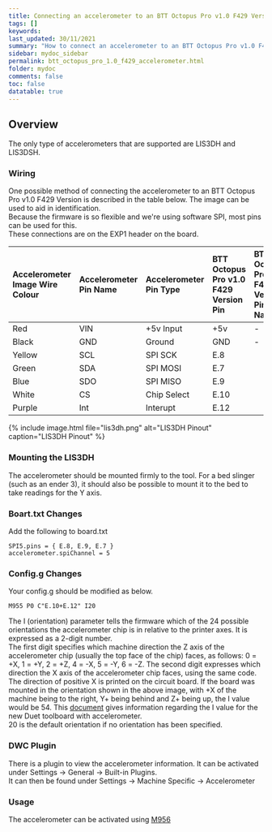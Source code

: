 ```yaml
---
title: Connecting an accelerometer to an BTT Octopus Pro v1.0 F429 Version
tags: []
keywords: 
last_updated: 30/11/2021
summary: "How to connect an accelerometer to an BTT Octopus Pro v1.0 F429 Version"
sidebar: mydoc_sidebar
permalink: btt_octopus_pro_1.0_f429_accelerometer.html
folder: mydoc
comments: false
toc: false
datatable: true
---
```


## Overview

The only type of accelerometers that are supported are LIS3DH and LIS3DSH.  

### Wiring

One possible method of connecting the accelerometer to an BTT Octopus Pro v1.0 F429 Version is described in the table below. The image can be used to aid in identification.  
Because the firmware is so flexible and we're using software SPI, most pins can be used for this.  
These connections are on the EXP1 header on the board.  

<div class="datatable-begin"></div>

|Accelerometer Image Wire Colour|Accelerometer Pin Name|Accelerometer Pin Type|BTT Octopus Pro v1.0 F429 Version Pin|BTT Octopus Pro v1.0 F429 Version Pin Name|
|:---|:---|:---|:---|:----|
|Red|VIN| +5v Input| +5v| -|
|Black|GND|Ground|GND|-|
|Yellow|SCL|SPI SCK|E.8||
|Green|SDA|SPI MOSI|E.7||
|Blue|SDO|SPI MISO|E.9||
|White|CS|Chip Select|E.10||
|Purple|Int|Interupt|E.12||

<div class="datatable-end"></div>

{% include image.html file="lis3dh.png" alt="LIS3DH Pinout" caption="LIS3DH Pinout" %}

### Mounting the LIS3DH

The accelerometer should be mounted firmly to the tool. For a bed slinger (such as an ender 3), it should also be possible to mount it to the bed to take readings for the Y axis.  

### Boart.txt Changes

Add the following to board.txt
```
SPI5.pins = { E.8, E.9, E.7 }
accelerometer.spiChannel = 5
```

### Config.g Changes

Your config.g should be modified as below.
```
M955 P0 C"E.10+E.12" I20
```  
The I (orientation) parameter tells the firmware which of the 24 possible orientations the accelerometer chip is in relative to the printer axes. It is expressed as a 2-digit number.  
The first digit specifies which machine direction the Z axis of the accelerometer chip (usually the top face of the chip) faces, as follows: 0 = +X, 1 = +Y, 2 = +Z, 4 = -X, 5 = -Y, 6 = -Z. The second digit expresses which direction the X axis of the accelerometer chip faces, using the same code. The direction of positive X is printed on the circuit board. If the board was mounted in the orientation shown in the above image, with +X of the machine being to the right, Y+ being behind and Z+ being up, the I value would be 54. This [document](https://www.dropbox.com/s/hu2w5mk57l4zqpg/Accelerometer%20Orientation.pdf?dl=0) gives information regarding the I value for the new Duet toolboard with accelerometer.  
20 is the default orientation if no orientation has been specified.

### DWC Plugin

There is a plugin to view the accelerometer information. It can be activated under Settings -> General -> Built-in Plugins.  
It can then be found under Settings -> Machine Specific -> Accelerometer

### Usage

The accelerometer can be activated using [M956](https://duet3d.dozuki.com/Wiki/Gcode#Section_M956_Collect_accelerometer_data_and_write_to_file)